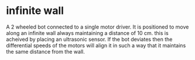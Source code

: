# infinite wall
A 2 wheeled bot connected to a single motor driver. It is positioned to move along an infinite wall always maintaining a distance of 10 cm. this is acheived by placing an ultrasonic sensor.
If the bot deviates then the differential speeds of the motors will align it in such a way that it maintains the same distance from the wall.
